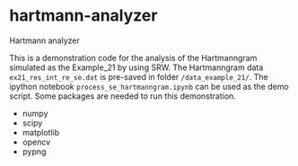 # hartmann-analyzer
Hartmann analyzer

This is a demonstration code for the analysis of the Hartmanngram simulated as the Example_21 by using SRW.
The Hartmanngram data `ex21_res_int_re_se.dat` is pre-saved in folder `/data_example_21/`.
The ipython notebook `process_se_hartmanngram.ipynb` can be used as the demo script.
Some packages are needed to run this demonstration.
- numpy
- scipy
- matplotlib
- opencv
- pypng
